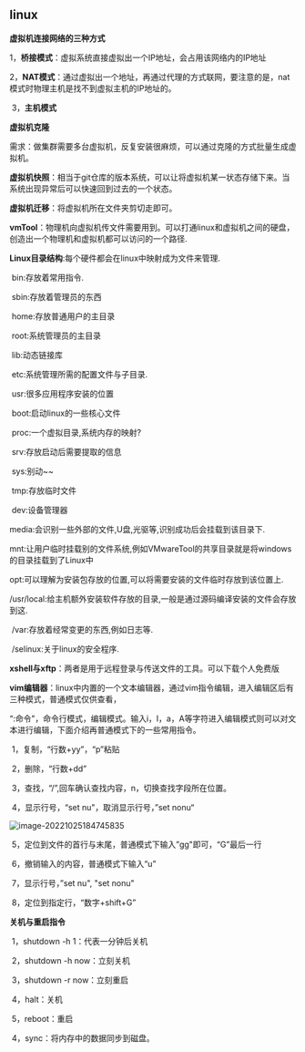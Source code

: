 ## linux

**虚拟机连接网络的三种方式**

​	1，**桥接模式**：虚拟系统直接虚拟出一个IP地址，会占用该网络内的IP地址

​	2，**NAT模式**：通过虚拟出一个地址，再通过代理的方式联网，要注意的是，nat模式时物理主机是找不到虚拟主机的IP地址的。

​	3，**主机模式**



**虚拟机克隆**

需求：做集群需要多台虚拟机，反复安装很麻烦，可以通过克隆的方式批量生成虚拟机。



**虚拟机快照**：相当于git仓库的版本系统，可以让将虚拟机某一状态存储下来。当系统出现异常后可以快速回到过去的一个状态。



**虚拟机迁移**：将虚拟机所在文件夹剪切走即可。



**vmTool**：物理机向虚拟机传文件需要用到。可以打通linux和虚拟机之间的硬盘，创造出一个物理机和虚拟机都可以访问的一个路径.



**Linux目录结构**:每个硬件都会在linux中映射成为文件来管理.

​	bin:存放着常用指令.

​	sbin:存放着管理员的东西

​	home:存放普通用户的主目录

​	root:系统管理员的主目录

​	lib:动态链接库

​	etc:系统管理所需的配置文件与子目录.

​	usr:很多应用程序安装的位置

​	boot:启动linux的一些核心文件

​	proc:一个虚拟目录,系统内存的映射?

​	srv:存放启动后需要提取的信息

​	sys:别动~~

​	tmp:存放临时文件

​	dev:设备管理器

​	media:会识别一些外部的文件,U盘,光驱等,识别成功后会挂载到该目录下.

​	mnt:让用户临时挂载别的文件系统,例如VMwareTool的共享目录就是将windows的目录挂载到了Linux中

​	opt:可以理解为安装包存放的位置,可以将需要安装的文件临时存放到该位置上.

​	/usr/local:给主机额外安装软件存放的目录,一般是通过源码编译安装的文件会存放到这.

​	/var:存放着经常变更的东西,例如日志等.

​	/selinux:关于linux的安全程序.



**xshell与xftp**：两者是用于远程登录与传送文件的工具。可以下载个人免费版



**vim编辑器**：linux中内置的一个文本编辑器，通过vim指令编辑，进入编辑区后有三种模式，普通模式仅供查看，

“:命令"，命令行模式，编辑模式。输入i，I，a，A等字符进入编辑模式则可以对文本进行编辑，下面介绍再普通模式下的一些常用指令。

​	1，复制，“行数+yy”，“p”粘贴

​	2，删除，“行数+dd”

​	3，查找，“/”,回车确认查找内容，n，切换查找字段所在位置。

​	4，显示行号，“set nu"，取消显示行号，”set nonu“

![image-20221025184745835](C:\Users\LiuXinXin\AppData\Roaming\Typora\typora-user-images\image-20221025184745835.png)

​	5，定位到文件的首行与末尾，普通模式下输入”gg"即可，“G”最后一行

​	6，撤销输入的内容，普通模式下输入“u”

​	7，显示行号，”set	nu",	"set	nonu"

​	8，定位到指定行，“数字+shift+G”



**关机与重启指令**

​	1，shutdown -h 1：代表一分钟后关机

​	2，shutdown -h now：立刻关机

​	3，shutdown -r now：立刻重启

​	4，halt：关机

​	5，reboot：重启

​	4，sync：将内存中的数据同步到磁盘。





